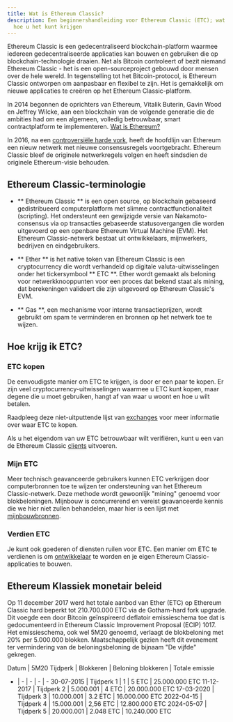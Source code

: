 ```yaml
---
title: Wat is Ethereum Classic?
description: Een beginnershandleiding voor Ethereum Classic (ETC); wat het is en
  hoe u het kunt krijgen
---
```


Ethereum Classic is een gedecentraliseerd blockchain-platform waarmee iedereen gedecentraliseerde applicaties kan bouwen en gebruiken die op blockchain-technologie draaien. Net als Bitcoin controleert of bezit niemand Ethereum Classic - het is een open-sourceproject gebouwd door mensen over de hele wereld. In tegenstelling tot het Bitcoin-protocol, is Ethereum Classic ontworpen om aanpasbaar en flexibel te zijn. Het is gemakkelijk om nieuwe applicaties te creëren op het Ethereum Classic-platform.

In 2014 begonnen de oprichters van Ethereum, Vitalik Buterin, Gavin Wood en Jeffrey Wilcke, aan een blockchain van de volgende generatie die de ambities had om een algemeen, volledig betrouwbaar, smart contractplatform te implementeren. [Wat is Ethereum?](Https://ethereum.org/what-is-ethereum/)

In 2016, na een [controversiële harde vork](/kennis/roadmap), heeft de hoofdlijn van Ethereum een nieuw netwerk met nieuwe consensusregels voortgebracht. Ethereum Classic bleef de originele netwerkregels volgen en heeft sindsdien de originele Ethereum-visie behouden.

## Ethereum Classic-terminologie

- ** Ethereum Classic ** is een open source, op blockchain gebaseerd gedistribueerd computerplatform met slimme contractfunctionaliteit (scripting). Het ondersteunt een gewijzigde versie van Nakamoto-consensus via op transacties gebaseerde statusovergangen die worden uitgevoerd op een openbare Ethereum Virtual Machine (EVM). Het Ethereum Classic-netwerk bestaat uit ontwikkelaars, mijnwerkers, bedrijven en eindgebruikers.

- ** Ether ** is het native token van Ethereum Classic is een cryptocurrency die wordt verhandeld op digitale valuta-uitwisselingen onder het tickersymbool ** ETC **. Ether wordt gemaakt als beloning voor netwerkknooppunten voor een proces dat bekend staat als mining, dat berekeningen valideert die zijn uitgevoerd op Ethereum Classic's EVM.

- ** Gas **, een mechanisme voor interne transactieprijzen, wordt gebruikt om spam te verminderen en bronnen op het netwerk toe te wijzen.

## Hoe krijg ik ETC?

### ETC kopen

De eenvoudigste manier om ETC te krijgen, is door er een paar te kopen. Er zijn veel cryptocurrency-uitwisselingen waarmee u ETC kunt kopen, maar degene die u moet gebruiken, hangt af van waar u woont en hoe u wilt betalen.

Raadpleeg deze niet-uitputtende lijst van [exchanges](/ecosysteem/exchanges) voor meer informatie over waar ETC te kopen.

Als u het eigendom van uw ETC betrouwbaar wilt verifiëren, kunt u een van de Ethereum Classic [clients](/development/clients) uitvoeren.

### Mijn ETC

Meer technisch geavanceerde gebruikers kunnen ETC verkrijgen door computerbronnen toe te wijzen ter ondersteuning van het Ethereum Classic-netwerk. Deze methode wordt gewoonlijk "mining" genoemd voor blokbeloningen. Mijnbouw is concurrerend en vereist geavanceerde kennis die we hier niet zullen behandelen, maar hier is een lijst met [mijnbouwbronnen](/ontwikkeling/mijnbouwbronnen).

### Verdien ETC

Je kunt ook goederen of diensten ruilen voor ETC. Een manier om ETC te verdienen is om [ontwikkelaar](/ontwikkeling) te worden en je eigen Ethereum Classic-applicaties te bouwen.

## Ethereum Klassiek monetair beleid

Op 11 december 2017 werd het totale aanbod van Ether (ETC) op Ethereum Classic hard beperkt tot 210.700.000 ETC via de Gotham-hard fork upgrade. Dit voegde een door Bitcoin geïnspireerd deflatoir emissieschema toe dat is gedocumenteerd in Ethereum Classic Improvement Proposal (ECIP) 1017. Het emissieschema, ook wel 5M20 genoemd, verlaagt de blokbeloning met 20% per 5.000.000 blokken. Maatschappelijk gezien heeft dit evenement ter vermindering van de beloningsbeloning de bijnaam "De vijfde" gekregen.

Datum | 5M20 Tijdperk | Blokkeren | Beloning blokkeren | Totale emissie
- | - | - | - | -
30-07-2015 | Tijdperk 1 | 1 | 5 ETC | 25.000.000 ETC
11-12-2017 | Tijdperk 2 | 5.000.001 | 4 ETC | 20.000.000 ETC
17-03-2020 | Tijdperk 3 | 10.000.001 | 3.2 ETC | 16.000.000 ETC
2022-04-15 | Tijdperk 4 | 15.000.001 | 2,56 ETC | 12.800.000 ETC
2024-05-07 | Tijdperk 5 | 20.000.001 | 2.048 ETC | 10.240.000 ETC
